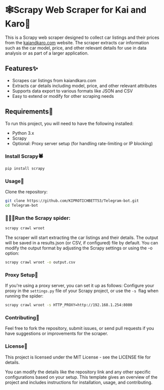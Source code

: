 # 🕸️Scrapy Web Scraper for Kai and Karo🚗

This is a Scrapy web scraper designed to collect car listings and their prices from the [kaiandkaro.com](https://kaiandkaro.com) website. The scraper extracts car information such as the car model, price, and other relevant details for use in data analysis or as part of a larger application.

## Features✨
- Scrapes car listings from kaiandkaro.com
- Extracts car details including model, price, and other relevant attributes
- Supports data export to various formats like JSON and CSV
- Easy to extend or modify for other scraping needs

## Requirements💉
To run this project, you will need to have the following installed:
- Python 3.x
- Scrapy
- Optional: Proxy server setup (for handling rate-limiting or IP blocking)

### Install Scrapy🕷️

```bash
pip install scrapy
```
### Usage🔆
Clone the repository:
```bash
git clone https://github.com/KIPROTICHBETT53/Telegram-bot.git
cd Telegram-bot
```
### 🏃🏃‍➡️Run the Scrapy spider:
```bash
scrapy crawl wroot
```
The scraper will start extracting the car listings and their details. The output will be saved in a results.json (or CSV, if configured) file by default.
You can modify the output format by adjusting the Scrapy settings or using the -o option:
```bash
scrapy crawl wroot -o output.csv
```
### Proxy Setup🛜
If you're using a proxy server, you can set it up as follows:
Configure your proxy in the ```settings.py``` file of your Scrapy project, or use the ```-s ```flag when running the spider:
```bash
scrapy crawl wroot -s HTTP_PROXY=http://192.168.1.254:8080
```
### Contributing💁
Feel free to fork the repository, submit issues, or send pull requests if you have suggestions or improvements for the scraper.

### License🪪
This project is licensed under the MIT License - see the LICENSE file for details.

You can modify the details like the repository link and any other specific configurations based on your setup. This template gives an overview of the project and includes instructions for installation, usage, and contributing.
